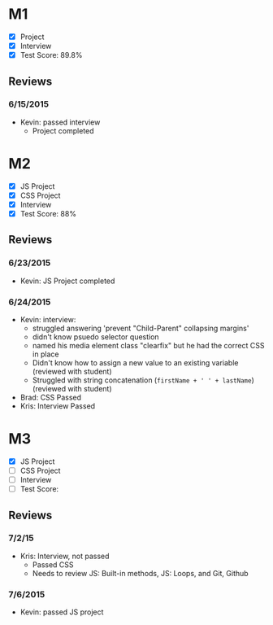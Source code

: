# M1

- [x] Project
- [x] Interview
- [x] Test Score: 89.8%

## Reviews

### 6/15/2015

- Kevin: passed interview
  - Project completed

# M2

- [x] JS Project
- [x] CSS Project
- [x] Interview
- [x] Test Score: 88%

## Reviews

### 6/23/2015

- Kevin: JS Project completed

### 6/24/2015

- Kevin: interview: 
  - struggled answering 'prevent "Child-Parent" collapsing margins'
  - didn't know psuedo selector question
  - named his media element class "clearfix" but he had the correct CSS in place
  - Didn't know how to assign a new value to an existing variable (reviewed with student)
  - Struggled with string concatenation (`firstName + ' ' + lastName`) (reviewed with student)
- Brad: CSS Passed
- Kris: Interview Passed

# M3

- [x] JS Project
- [ ] CSS Project
- [ ] Interview
- [ ] Test Score: 

## Reviews

### 7/2/15

- Kris: Interview, not passed
  - Passed CSS
  - Needs to review JS: Built-in methods, JS: Loops, and Git, Github
  
### 7/6/2015

- Kevin: passed JS project
